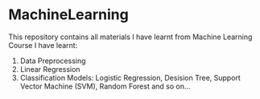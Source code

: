 # MachineLearning
This repository contains all materials I have learnt from Machine Learning Course
I have learnt:
1. Data Preprocessing
2. Linear Regression
3. Classification Models: Logistic Regression, Desision Tree, Support Vector Machine (SVM), Random Forest and so on...

